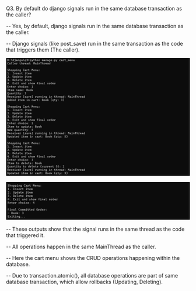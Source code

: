 Q3. By default do django signals run in the same database transaction as the caller?

-- Yes, by default, django signals run in the same database transaction as the caller.

-- Django signals (like post_save) run in the same transaction as the code that triggers them (The caller).



![Output-Q3.1](https://raw.githubusercontent.com/devi1262005/AccuKnox_Django-Trainee/19b0fa2d245efa54e072c419fc92863c82a8d9d1/images/Output-Q3.1.png)

![Output-Q3.2](https://raw.githubusercontent.com/devi1262005/AccuKnox_Django-Trainee/19b0fa2d245efa54e072c419fc92863c82a8d9d1/images/Output-Q3.2.png)

-- These outputs show that the signal runs in the same thread as the code that triggered it.

-- All operations happen in the same MainThread as the caller.

-- Here the cart menu shows the CRUD operations happening within the database.

-- Due to transaction.atomic(), all database operations are part of same database transaction, which allow rollbacks (Updating, Deleting).
